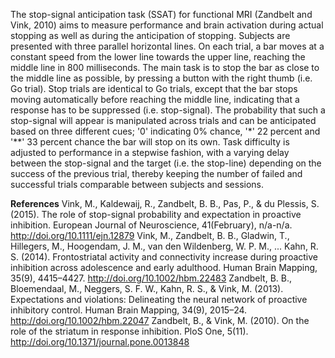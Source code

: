 The stop-signal anticipation task (SSAT) for functional MRI (Zandbelt and Vink, 2010) aims to measure performance and brain activation during actual stopping as well as during the anticipation of stopping. Subjects are presented with three parallel horizontal lines. On each trial, a bar moves at a constant speed from the lower line towards the upper line, reaching the middle line in 800 milliseconds. The main task is to stop the bar as close to the middle line as possible, by pressing a button with the right thumb (i.e. Go trial). Stop trials are identical to Go trials, except that the bar stops moving automatically before reaching the middle line, indicating that a response has to be suppressed (i.e. stop-signal). The probability that such a stop-signal will appear is manipulated across trials and can be anticipated based on three different cues; '0' indicating 0% chance, '*' 22 percent and '**' 33 percent chance the bar will stop on its own. Task difficulty is adjusted to performance in a stepwise fashion, with a varying delay between the stop-signal and the target (i.e. the stop-line) depending on the success of the previous trial, thereby keeping the number of failed and successful trials comparable between subjects and sessions.

**References**
Vink, M., Kaldewaij, R., Zandbelt, B. B., Pas, P., & du Plessis, S. (2015). The role of stop-signal probability and expectation in proactive inhibition. European Journal of Neuroscience, 41(February), n/a-n/a. http://doi.org/10.1111/ejn.12879
Vink, M., Zandbelt, B. B., Gladwin, T., Hillegers, M., Hoogendam, J. M., van den Wildenberg, W. P. M., ... Kahn, R. S. (2014). Frontostriatal activity and
connectivity increase during proactive inhibition across adolescence and early adulthood. Human Brain Mapping, 35(9), 4415–4427. http://doi.org/10.1002/hbm.22483
Zandbelt, B. B., Bloemendaal, M., Neggers, S. F. W., Kahn, R. S., & Vink, M. (2013). Expectations and violations: Delineating the neural network of proactive inhibitory control. Human Brain Mapping, 34(9), 2015–24. http://doi.org/10.1002/hbm.22047
Zandbelt, B., & Vink, M. (2010). On the role of the striatum in response inhibition. PloS One, 5(11). http://doi.org/10.1371/journal.pone.0013848